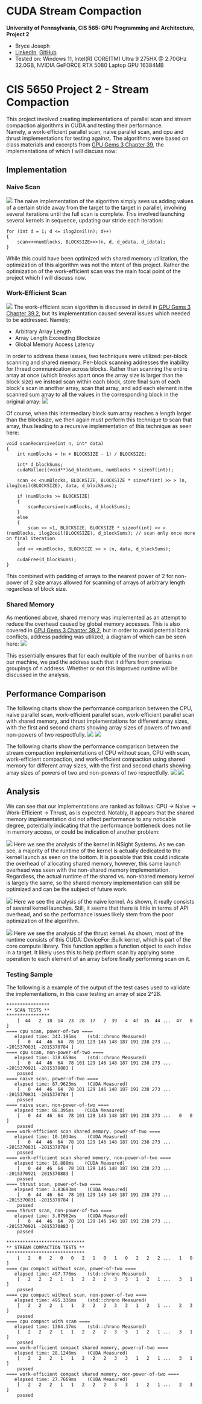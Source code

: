 CUDA Stream Compaction
======================

**University of Pennsylvania, CIS 565: GPU Programming and Architecture, Project 2**

* Bryce Joseph
* [LinkedIn](https://www.linkedin.com/in/brycejoseph/), [GitHub](https://github.com/brycej217)
* Tested on: Windows 11, Intel(R) CORE(TM) Ultra 9 275HX @ 2.70GHz 32.0GB, NVIDIA GeFORCE RTX 5080 Laptop GPU 16384MB

# CIS 5650 Project 2 - Stream Compaction
This project involved creating implementations of parallel scan and stream compaction algorithms in CUDA and testing their performance.  
Namely, a work-efficient parallel scan, naive parallel scan, and cpu and thrust implementations for testing against. 
The algorithms were based on class materials and excerpts from [GPU Gems 3 Chapter 39](https://developer.nvidia.com/gpugems/gpugems3/part-vi-gpu-computing/chapter-39-parallel-prefix-sum-scan-cuda), the implementations of which I will discuss now:

## Implementation
### Naive Scan
![](img/naive.png)
The naive implementation of the algorithm simply sees us adding values of a certain stride away from the target to the target in parallel, involving several iterations until the full scan is complete. 
This involved launching several kernels in sequence, updating our stride each iteration:

```
for (int d = 1; d <= ilog2ceil(n); d++)
{
    scan<<<numBlocks, BLOCKSIZE>>>(n, d, d_odata, d_idata);
}
```
While this could have been optimized with shared memory utilization, the optimization of this algorithm was not the intent of this project. Rather the optimization of the work-efficient scan was the main focal point of the project which I will discuss now.

### Work-Efficient Scan
![](img/work.png)
The work-efficient scan algorithm is discussed in detail in [GPU Gems 3 Chapter 39.2](https://developer.nvidia.com/gpugems/gpugems3/part-vi-gpu-computing/chapter-39-parallel-prefix-sum-scan-cuda), but its implementation caused several issues which needed to be addressed. 
Namely:
* Arbitrary Array Length
* Array Length Exceeding Blocksize
* Global Memory Access Latency

In order to address these issues, two techniques were utilized: per-block scanning and shared memory. Per-block scanning addresses the inability for thread communication across blocks. Rather than scanning the entire array at once (which breaks apart once the array size is larger than the block size) 
we instead scan within each block, store final sum of each block's scan in another array, scan that array, and add each element in the scanned sum array to all the values in the corresponding block in the original array:
![](img/perblock.png)

Of course, when this intermediary block sum array reaches a length larger than the blocksize, we then again must perform this technique to scan that array, thus leading to a recursive implementation of this technique as seen here:
```
void scanRecursive(int n, int* data)
{
    int numBlocks = (n + BLOCKSIZE - 1) / BLOCKSIZE;

    int* d_blockSums;
    cudaMalloc((void**)&d_blockSums, numBlocks * sizeof(int));

    scan << <numBlocks, BLOCKSIZE, BLOCKSIZE * sizeof(int) >> > (n, ilog2ceil(BLOCKSIZE), data, d_blockSums);

    if (numBlocks >= BLOCKSIZE)
    {
        scanRecursive(numBlocks, d_blockSums);
    }
    else
    {
        scan << <1, BLOCKSIZE, BLOCKSIZE * sizeof(int) >> > (numBlocks, ilog2ceil(BLOCKSIZE), d_blockSums); // scan only once more on final iteration
    }
    add << <numBlocks, BLOCKSIZE >> > (n, data, d_blockSums);

    cudaFree(d_blockSums);
}
```
This combined with padding of arrays to the nearest power of 2 for non-power of 2 size arrays allowed for scanning of arrays of arbitrary length regardless of block size.  

### Shared Memory
As mentioned above, shared memory was implemented as an attempt to reduce the overhead caused by global memory accesses. This is also covered in [GPU Gems 3 Chapter 39.2](https://developer.nvidia.com/gpugems/gpugems3/part-vi-gpu-computing/chapter-39-parallel-prefix-sum-scan-cuda), 
but in order to avoid potential bank conflicts, address padding was utilized, a diagram of which can be seen here:
![](img/padding.png)

This essentially ensures that for each multiple of the number of banks n on our machine, we pad the address such that it differs from previous groupings of n address. Whether or not this improved runtime will be discussed in the analysis.

## Performance Comparison
The following charts show the performance comparison between the CPU, naive parallel scan, work-efficient parallel scan, work-efficient parallel scan with shared memory, and thrust implementations for different array sizes, 
with the first and second charts showing array sizes of powers of two and non-powers of two respectfully.
![](img/scan_p2.png)
![](img/scan_np2.png)

The following charts show the performance comparison between the stream compaction implementations of CPU without scan, CPU with scan, work-efficient compaction, and work-efficient compaction using shared memory for different array sizes, 
with the first and second charts showing array sizes of powers of two and non-powers of two respectfully.
![](img/compaction_p2.png)
![](img/compaction_np2.png)

## Analysis
We can see that our implementations are ranked as follows: CPU -> Naive -> Work-Efficient -> Thrust, as is expected. Notably, it appears that the shared memory implementation did not affect performance to any noticable degree, potentially indicating that the performance bottleneck does 
not lie in memory access, or could be indication of another problem:

![](img/efficient_an.png)
Here we see the analysis of the kernel in NSight Systems. As we can see, a majority of the runtime of the kernel is actually dedicated to the kernel launch as seen on the bottom. It is possible that this could indicate the overhead of 
allocating shared memory, however, this same launch overhead was seen with the non-shared memory implementation. Regardless, the actual runtime of the shared vs. non-shared memory kernel is largely the same, so the shared memory implementation can still be optimized and can be the subject of future work.

![](img/naive_an.png)
Here we see the analysis of the naive kernel. As shown, it really consists of several kernel launches. Still, it seems that there is little in terms of API overhead, and so the performance issues likely stem from the poor optimization of the algorithm.

![](img/thrust_an.png)
Here we see the analysis of the thrust kernel. As shown, most of the runtime consists of this CUDA::DeviceFor::Bulk kernel, which is part of the core compute library. This function applies a function object to each index in a target. It likely uses this to help perform scan by applying some operation to each 
element of an array before finally performing scan on it.

### Testing Sample
The following is a example of the output of the test cases used to validate the implementations, in this case testing an array of size 2^28.
```
****************
** SCAN TESTS **
****************
    [  44   2  18  14  23  28  17   2  39   4  47  35  44 ...  47   0 ]
==== cpu scan, power-of-two ====
   elapsed time: 343.195ms    (std::chrono Measured)
    [   0  44  46  64  78 101 129 146 148 187 191 238 273 ... -2015370831 -2015370784 ]
==== cpu scan, non-power-of-two ====
   elapsed time: 338.659ms    (std::chrono Measured)
    [   0  44  46  64  78 101 129 146 148 187 191 238 273 ... -2015370921 -2015370883 ]
    passed
==== naive scan, power-of-two ====
   elapsed time: 87.9623ms    (CUDA Measured)
    [   0  44  46  64  78 101 129 146 148 187 191 238 273 ... -2015370831 -2015370784 ]
    passed
==== naive scan, non-power-of-two ====
   elapsed time: 88.395ms    (CUDA Measured)
    [   0  44  46  64  78 101 129 146 148 187 191 238 273 ...   0   0 ]
    passed
==== work-efficient scan shared memory, power-of-two ====
   elapsed time: 10.1034ms    (CUDA Measured)
    [   0  44  46  64  78 101 129 146 148 187 191 238 273 ... -2015370831 -2015370784 ]
    passed
==== work-efficient scan shared memory, non-power-of-two ====
   elapsed time: 10.888ms    (CUDA Measured)
    [   0  44  46  64  78 101 129 146 148 187 191 238 273 ... -2015370921 -2015370883 ]
    passed
==== thrust scan, power-of-two ====
   elapsed time: 3.83693ms    (CUDA Measured)
    [   0  44  46  64  78 101 129 146 148 187 191 238 273 ... -2015370831 -2015370784 ]
    passed
==== thrust scan, non-power-of-two ====
   elapsed time: 3.87962ms    (CUDA Measured)
    [   0  44  46  64  78 101 129 146 148 187 191 238 273 ... -2015370921 -2015370883 ]
    passed

*****************************
** STREAM COMPACTION TESTS **
*****************************
    [   2   0   2   0   0   2   1   0   1   0   2   2   2 ...   1   0 ]
==== cpu compact without scan, power-of-two ====
   elapsed time: 497.776ms    (std::chrono Measured)
    [   2   2   2   1   1   2   2   2   3   3   1   2   1 ...   3   1 ]
    passed
==== cpu compact without scan, non-power-of-two ====
   elapsed time: 495.336ms    (std::chrono Measured)
    [   2   2   2   1   1   2   2   2   3   3   1   2   1 ...   2   3 ]
    passed
==== cpu compact with scan ====
   elapsed time: 1364.17ms    (std::chrono Measured)
    [   2   2   2   1   1   2   2   2   3   3   1   2   1 ...   3   1 ]
    passed
==== work-efficient compact shared memory, power-of-two ====
   elapsed time: 28.1246ms    (CUDA Measured)
    [   2   2   2   1   1   2   2   2   3   3   1   2   1 ...   3   1 ]
    passed
==== work-efficient compact shared memory, non-power-of-two ====
   elapsed time: 27.7669ms    (CUDA Measured)
    [   2   2   2   1   1   2   2   2   3   3   1   2   1 ...   2   3 ]
    passed
```